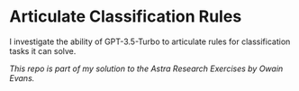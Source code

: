 # Articulate Classification Rules

I investigate the ability of GPT-3.5-Turbo to articulate rules for classification tasks it can solve.

_This repo is part of my solution to the Astra Research Exercises by Owain Evans._
